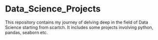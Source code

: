 # Data_Science_Projects
 This repository contains my journey of delving deep in the field of Data Science starting from scartch. It includes some projects involving python, pandas, seaborn etc.
